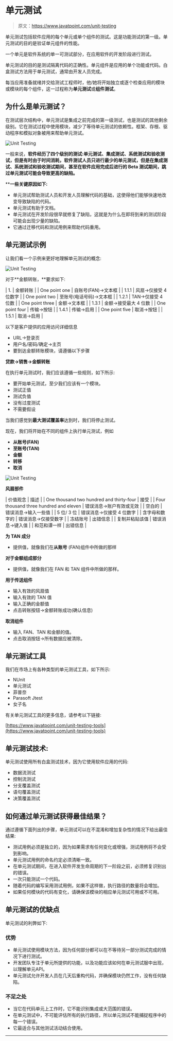 # 单元测试

> 原文：<https://www.javatpoint.com/unit-testing>

单元测试包括软件应用的每个单元或单个组件的测试。这是功能测试的第一级。单元测试的目的是验证单元组件的性能。

一个单元是软件系统的单一可测试部分，在应用软件的开发阶段进行测试。

单元测试的目的是测试隔离代码的正确性。单元组件是应用的单个功能或代码。白盒测试方法用于单元测试，通常由开发人员完成。

每当应用准备就绪并交给测试工程师时，他/她将开始独立或逐个检查应用的模块或模块的每个组件，这一过程称为**单元测试**或**组件测试**。

## 为什么是单元测试？

在测试层次结构中，单元测试是集成之前完成的第一级测试，也是测试的其他剩余级别。它在测试过程中使用模块，减少了等待单元测试的依赖性。框架、存根、驱动程序和模拟对象被用来帮助单元测试。

![Unit Testing](img/55968381a0afbb3cd61aca8d3aef9a81.png)

一般来说，**软件经历了四个级别的测试:单元测试、集成测试、系统测试和验收测试，但是有时由于时间消耗，软件测试人员只进行最少的单元测试，但是在集成测试、系统测试和验收测试期间，甚至在软件应用完成后进行的 Beta 测试期间，跳过单元测试可能会导致更高的缺陷。**

 ****一些关键原因如下:**

*   单元测试帮助测试人员和开发人员理解代码的基础，这使得他们能够快速地改变导致缺陷的代码。
*   单元测试有助于文档。
*   单元测试在开发阶段很早就修复了缺陷，这就是为什么在即将到来的测试阶段可能会出现少量的缺陷。
*   它通过迁移代码和测试用例来帮助代码重用。

## 单元测试示例

让我们看一个示例来更好地理解单元测试的概念:

![Unit Testing](img/d7ed215ec1e00679b50919d31ad6593b.png)

对于**金额转账，**要求如下:

| 1. | 金额转账 |
| One point one | 自账号(FAN)→文本框 |
| 1.1.1 | 风扇→仅接受 4 位数字 |
| One point two | 至账号(电话号码)→文本框 |
| 1.2.1 | TAN→仅接受 4 位数 |
| One point three | 金额→文本框 |
| 1.3.1 | 金额→接受最大 4 位数 |
| One point four | 传输→按钮 |
| 1.4.1 | 传输→启用 |
| One point five | 取消→按钮 |
| 1.5.1 | 取消→启用 |

以下是客户提供的应用访问详细信息

*   URL→登录页
*   用户名/密码/确定→主页
*   要到达金额转账模块，请遵循以下步骤

**贷款→销售→金额转账**

在执行单元测试时，我们应该遵循一些规则，如下所示:

*   要开始单元测试，至少我们应该有一个模块。
*   测试正值
*   测试负值
*   没有过度测试
*   不需要假设

当我们感觉到**最大测试覆盖率**达到时，我们将停止测试。

现在，我们将开始在不同的组件上执行单元测试，例如

*   **从账号(FAN)**
*   **至账号(TAN)**
*   **金额**
*   **转移**
*   **取消**

![Unit Testing](img/e1cd51dc28acad19b924cd9b11d1be9e.png)

**风扇部件**

| 价值观念 | 描述 |
| One thousand two hundred and thirty-four | 接受 |
| Four thousand three hundred and eleven | 错误消息→账户有效或无效 |
| 空白的 | 错误消息→输入一些值 |
| 5 位/ 3 位 | 错误消息→仅接受 4 位数字 |
| 含字母和数字的 | 错误消息→仅接受数字 |
| 冻结账号 | 出错信息 |
| 复制并粘贴该值 | 错误消息→键入值 |
| 和范和谭一样 | 出错信息 |

**为 TAN 成分**

*   提供值，就像我们在**从账号** (FAN)组件中所做的那样

**对于金额组成部分**

*   提供值，就像我们在 FAN 和 TAN 组件中所做的那样。

**用于传送组件**

*   输入有效的风扇值
*   输入有效的 TAN 值
*   输入正确的金额值
*   点击转账按钮→金额转账成功(确认信息)

**取消组件**

*   输入 FAN、TAN 和金额的值。
*   点击取消按钮→所有数据应被清除。

## 单元测试工具

我们在市场上有各种类型的单元测试工具，如下所示:

*   NUnit
*   单元测试
*   菲普奈
*   Parasoft Jtest
*   女子名

有关单元测试工具的更多信息，请参考以下链接:

[https://www.javatpoint.com/unit-testing-tools](https://www.javatpoint.com/unit-testing-tools)

## 单元测试技术:

单元测试使用所有白盒测试技术，因为它使用软件应用的代码:

*   数据流测试
*   控制流测试
*   分支覆盖测试
*   语句覆盖测试
*   决策覆盖测试

## 如何通过单元测试获得最佳结果？

通过遵循下面列出的步骤，单元测试可以在不混淆和增加复杂性的情况下给出最佳结果:

*   测试用例必须是独立的，因为如果需求有任何变化或增强，测试用例将不会受到影响。
*   单元测试用例的命名约定必须清晰一致。
*   在单元测试期间，在进入软件开发生命周期的下一阶段之前，必须修复识别出的错误。
*   一次只能测试一个代码。
*   随着代码的编写采用测试用例，如果不这样做，执行路径的数量将会增加。
*   如果任何模块的代码有变化，请确保该模块的相应单元测试可用或不可用。

## 单元测试的优缺点

单元测试的利弊如下:

### 优势

*   单元测试使用模块方法，因为任何部分都可以在不等待另一部分测试完成的情况下进行测试。
*   开发团队专注于单元所提供的功能，以及功能应该如何在单元测试服中出现，以理解单元API。
*   单元测试允许开发人员在几天后重构代码，并确保模块仍然工作，没有任何缺陷。

### 不足之处

*   当它在代码单元上工作时，它不能识别集成或大范围的错误。
*   在单元测试中，不可能评估所有的执行路径，所以单元测试不能捕捉程序中的每一个错误。
*   它最适合与其他测试活动结合使用。

* * ***